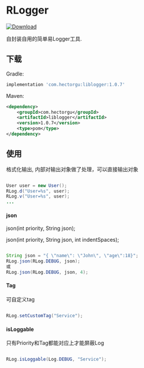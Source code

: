 # RLogger

[![Download][jcenter-svg]][jcenter-link]

自封装自用的简单易Logger工具.

## 下载

Gradle:

```gradle
implementation 'com.hectorgu:liblogger:1.0.7'
```

Maven:

```xml
<dependency>
	<groupId>com.hectorgu</groupId>
	<artifactId>liblogger</artifactId>
	<version>1.0.7</version>
	<type>pom</type>
</dependency>
```

## 使用

格式化输出, 内部对输出对象做了处理，可以直接输出对象

```java

User user = new User();
RLog.d("User=%s", user);
RLog.v("User=%s", user);
...
```

#### json

json(int priority, String json);

json(int priority, String json, int indentSpaces);

```java

String json = "{ \"name\": \"John\", \"age\":18}";
RLog.json(RLog.DEBUG, json);
或
RLog.json(RLog.DEBUG, json, 4);

```

#### Tag

可自定义tag

```java

RLog.setCustomTag("Service");

```

#### isLoggable

只有Priority和Tag都能对应上才能屏蔽Log

```java

RLog.isLoggable(Log.DEBUG, "Service");

```

[jcenter-svg]: https://api.bintray.com/packages/hectorgu/maven/liblogger/images/download.svg?version=1.0.7
[jcenter-link]: https://bintray.com/hectorgu/maven/liblogger/1.0.7/link
